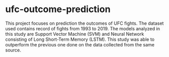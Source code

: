 # ufc-outcome-prediction

This project focuses on prediction the outcomes of UFC fights. The dataset used contains record of fights from 1993 to 2019. The models analyzed in this study are Support Vector Machine (SVM) and Neural Network consisting of Long Short-Term Memory (LSTM). This study was able to outperform the previous one done on the data collected from the same source.
